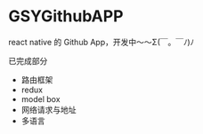 # GSYGithubAPP

react native 的 Github App，开发中～～Σ(￣。￣ﾉ)ﾉ

已完成部分

* 路由框架
* redux
* model box
* 网络请求与地址
* 多语言
